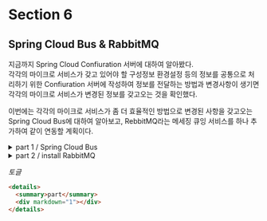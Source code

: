 # Section 6

## Spring Cloud Bus & RabbitMQ

지금까지 Spring Cloud Confiuration 서버에 대하여 알아봤다.  
각각의 마이크로 서비스가 갖고 있어야 할 구성정보 환경설정 등의 정보를 공통으로 처리하기 위한 Confiuration 서버에 작성하여 정보를 전달하는 방법과 변경사항이 생기면 각각의 마이크로 서비스가 변경된 정보를 갖고오는 것을 확인했다.

이번에는 각각의 마이크로 서비스가 좀 더 효율적인 방법으로 변경된 사항을 갖고오는 Spring Cloud Bus에 대하여 알아보고, RebbitMQ라는 메세징 큐잉 서비스를 하나 추가하여 같이 연동할 계획이다.

<details>
  <summary>part 1 / Spring Cloud Bus</summary>
  <div markdown="1">
  
  Configuration 서버에서 어떤 값이 변경이 되었을 때, 해당 값을 받는 방법은 총 3가지 방법이 있다고 했었다. 서버 재기동, `Actuator`에서 `refresh`기능을 사용하는 방법, 마지막으로 `Spring cloud Bus`사용하는 방법이 있다고 했다.

`Actuator`방법은 어플리케이션이 1~2개 정도묜 큰 문제가 되지 않는다. 하지만 구성된 어플리케이션이 수십, 수백개로 구성되어 있다면 각각의 어플리케이션 마다 `refresh`를 수동으로 해줘야 한다는 단점이 존재한다.

이러한 단점을 개선하기 위하여 `Spring Cloud Bus`를 이용할 것이다.  
해당 기술을 사용하면 분산 시스템의 노드를 경량 메세지 브로커와 연결, 상태 및 구성에 대한 변경사항은 연결된 노드에게 전달 (Broadcast), (여기서 말하는 노드는 마이크로 서비스라고 생각하면 된다.)

![](https://i.postimg.cc/rsL6QfTF/image.png)

외부에서 별도의 클라이언트가 `POST` 방식으로 Busrefresh라는 `Actuator`을 호출을 할 것이다.  
(여기서 호출되는 위치는 별로 중요하지가 않다. Spring Cloud Bus에 연결된 누구에게 호출을 하게되면 해당 연결된 노드들에게 똑같이 전달을 해주게 된다.)

  </div>
</details>

<details>
  <summary>part 2 / install RabbitMQ</summary>
  <div markdown="1">
  
## MAC OS

#### step 1. ERLANG
[RabbitMQ](https://www.rabbitmq.com/)

일단 먼저 `brew`를 업데이트 해준다.   



## Windows

윈도우 환경에서 `rabbitMQ`를 설치하기 위해서는 `Erlang`을 먼저 설치를 해야 한다.

#### step 1. ERLANG

[Erlang](https://www.erlang.org/downloads)으로 접속하여 다운을 받고 환경변수에 등록을 해준다.

#### step 2. RabbitMQ

[RabbitMQ](https://www.rabbitmq.com/docs/download)으로 접속하여 자신의 환경에 맞게 다운로드를 받고 또한 환경변수에 등록을 한다.  
(Windows 부분에 installer로 다운을 받았다.)

이후 추가적으로 Management를 다운을 받기 위해서 power shell을 열어서

```shell
rabbitmq-plugins enable rabbitmq_management
```

입력하여 매니지먼트 다운 진행

http://127.0.0.1:15672 로 접속을 해보면 RabbitMQ가 나타날 것이다.

- 만약 RabbitMQ가 나타나지 않을 경우

 결국 두 환경에서 `RabbitMQ` 실행에 있어 문제가 발생해서 Docker 컨테이너로 생성하여 실습을 진행하기로 결정

 ```docker
docker network create --gateway 172.18.0.1 --subnet 172.18.0.0/16 ecommerce-network

docker run -d --name rabbitmq --network ecommerce-network \
 -p 15672:15672 -p 5672:5672 -p 15671:15671 -p 5671:5671 -p 4369:4369 \
 -e RABBITMQ_DEFAULT_USER=guest \
 -e RABBITMQ_DEFAULT_PASS=guest rabbitmq:management
 ```
  </div>
</details>

_토글_

```html
<details>
  <summary>part</summary>
  <div markdown="1"></div>
</details>
```

